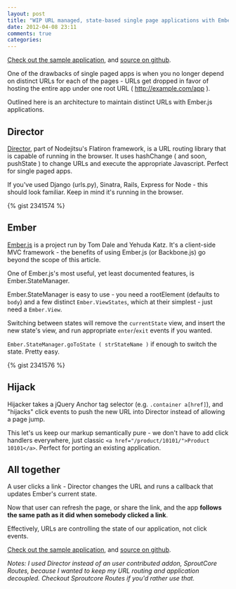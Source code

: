 ```yaml
---
layout: post
title: "WIP URL managed, state-based single page applications with Ember.js & Director."
date: 2012-04-08 23:11
comments: true
categories: 
---
```


[Check out the sample application][0], and [source on github][3]. 

 One of the drawbacks of single paged apps is when you no longer depend on distinct URLs for each of the pages - URLs get dropped in favor of hosting the entire app under one root URL ( http://example.com/app ). 

 Outlined here is an architecture to maintain distinct URLs with Ember.js applications. 
 
Director
--------

[Director][1], part of Nodejitsu's Flatiron framework, is a URL routing library that is capable of running in the browser. It uses hashChange ( and soon, pushState ) to change URLs and execute the appropriate Javascript. Perfect for single paged apps. 

If you've used Django (urls.py), Sinatra, Rails, Express for Node - this should look familiar. Keep in mind it's running in the browser. 

{% gist 2341574 %}


Ember
------

[Ember.js][2] is a project run by Tom Dale and Yehuda Katz. It's a client-side MVC framework - the benefits of using Ember.js (or Backbone.js) go beyond the scope of this article.

One of Ember.js's most useful, yet least documented features, is Ember.StateManager.

Ember.StateManager is easy to use - you need a rootElement (defaults to `body`) and a few distinct `Ember.ViewStates`, which at their simplest - just need a `Ember.View`.

Switching between states will remove the `currentState` view, and insert the new state's view, and run appropriate `enter`/`exit` events if you wanted. 

`Ember.StateManager.goToState ( strStateName )` if enough to switch the state. Pretty easy. 

{% gist 2341576 %}

Hijack
-----

Hijacker takes a jQuery Anchor tag selector (e.g. `.container a[href]`), and "hijacks" click events to push the new URL into Director instead of allowing a page jump. 

This let's us keep our markup semantically pure - we don't have to add click handlers everywhere, just classic `<a href="/product/10101/">Product 10101</a>`. Perfect for porting an existing application. 


All together
------

A user clicks a link - Director changes the URL and runs a callback that updates Ember's current state.

Now that user can refresh the page, or share the link, and the app **follows the same path as it did when somebody clicked a link**.

Effectively, URLs are controlling the state of our application, not click events.

[Check out the sample application][0], and [source on github][3]. 


_Notes: I used Director instead of an user contributed addon, SproutCore Routes, because I wanted to keep my URL routing and application decoupled. Checkout Sproutcore Routes if you'd rather use that._


 [0]: /app/#/ "demo application"
 [1]: http://flatironjs.org/ "flatiron"
 [2]: http://emberjs.com "ember js"
 [3]: https://github.com/markmarkoh/single_page_demo "single page demo repo"

